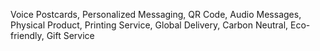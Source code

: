 Voice Postcards, Personalized Messaging, QR Code, Audio Messages, Physical Product, Printing Service, Global Delivery, Carbon Neutral, Eco-friendly, Gift Service
